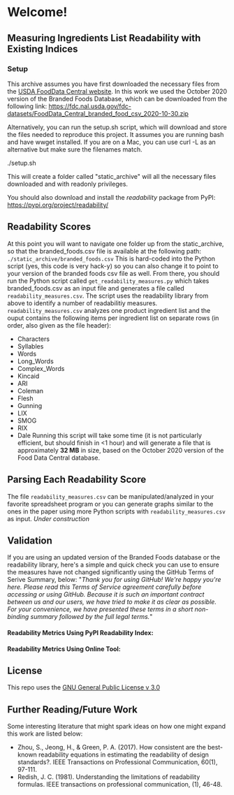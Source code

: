 # Welcome! 

## Measuring Ingredients List Readability with Existing Indices


### Setup
This archive assumes you have first downloaded the necessary files from the [USDA FoodData Central website](https://fdc.nal.usda.gov/download-datasets.html).
In this work we used the October 2020 version of the Branded Foods Database, which can be downloaded from the following link:
https://fdc.nal.usda.gov/fdc-datasets/FoodData_Central_branded_food_csv_2020-10-30.zip

Alternatively, you can run the setup.sh script, which will download and store the files needed to reproduce this project. It assumes you are running bash and have wwget installed. If you are on a Mac, you can use curl -L as an alternative but make sure the filenames match.

./setup.sh

This will create a folder called "static_archive" will all the necessary files downloaded and with readonly privileges.

You should also download and install the *readability* package from PyPI: https://pypi.org/project/readability/


## Readability Scores

At this point you will want to navigate one folder up from the static_archive, so that the branded_foods.csv file is available at the following path:
`./static_archive/branded_foods.csv`
This is hard-coded into the Python script (yes, this code is very hack-y) so you can also change it to point to your version of the branded foods csv file as well. From there, you should run the Python script called `get_readability_measures.py` which takes branded_foods.csv as an input file and generates a file called `readability_measures.csv`. The script uses the readability library from above to identify a number of readabilitiy measures. `readability_measures.csv` analyzes one product ingredient list and the ouput contains the following items per ingredient list on separate rows (in order, also given as the file header):
- Characters	
- Syllables	
- Words	
- Long_Words	
- Complex_Words	
- Kincaid	
- ARI	
- Coleman	
- Flesh	
- Gunning	
- LIX	
- SMOG	
- RIX	
- Dale
Running this script will take some time (it is not particularly efficient, but should finish in <1 hour) and will generate a file that is approximately **32 MB** in size, based on the October 2020 version of the Food Data Central database.

## Parsing Each Readability Score
The file `readability_measures.csv` can be manipulated/analyzed in your favorite spreadsheet program or you can generate graphs similar to the ones in the paper using more Python scripts with `readability_measures.csv` as input.
*Under construction*

## Validation
If you are using an updated version of the Branded Foods database or the readability library, here's a simple and quick check you can use to ensure the measures have not changed significantly using the GitHub Terms of Serive Summary, below:
"*Thank you for using GitHub! We're happy you're here. Please read this Terms of Service agreement carefully before accessing or using GitHub. Because it is such an important contract between us and our users, we have tried to make it as clear as possible. For your convenience, we have presented these terms in a short non-binding summary followed by the full legal terms.*"

#### Readability Metrics Using PyPI Readability Index:

#### Readability Metrics Using Online Tool:


## License
This repo uses the [GNU General Public License v 3.0](https://github.com/kmcooper/il_readability_existing_measures/blob/main/LICENSE)

## Further Reading/Future Work
Some interesting literature that might spark ideas on how one might expand this work are listed below:
- Zhou, S., Jeong, H., & Green, P. A. (2017). How consistent are the best-known readability equations in estimating the readability of design standards?. IEEE Transactions on Professional Communication, 60(1), 97-111.
- Redish, J. C. (1981). Understanding the limitations of readability formulas. IEEE transactions on professional communication, (1), 46-48.
